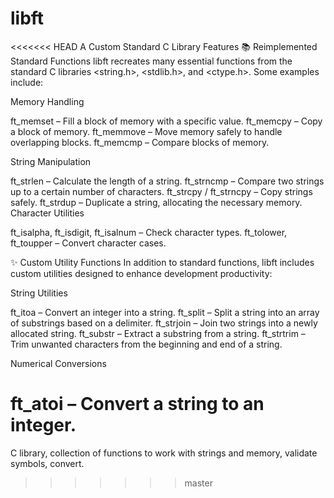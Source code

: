 # libft
<<<<<<< HEAD
A Custom Standard C Library
Features
📚 Reimplemented Standard Functions
libft recreates many essential functions from the standard C libraries <string.h>, <stdlib.h>, and <ctype.h>. Some examples include:

Memory Handling

ft_memset – Fill a block of memory with a specific value.
ft_memcpy – Copy a block of memory.
ft_memmove – Move memory safely to handle overlapping blocks.
ft_memcmp – Compare blocks of memory.

String Manipulation

ft_strlen – Calculate the length of a string.
ft_strncmp – Compare two strings up to a certain number of characters.
ft_strcpy / ft_strncpy – Copy strings safely.
ft_strdup – Duplicate a string, allocating the necessary memory.
Character Utilities

ft_isalpha, ft_isdigit, ft_isalnum – Check character types.
ft_tolower, ft_toupper – Convert character cases.

✨ Custom Utility Functions
In addition to standard functions, libft includes custom utilities designed to enhance development productivity:

String Utilities

ft_itoa – Convert an integer into a string.
ft_split – Split a string into an array of substrings based on a delimiter.
ft_strjoin – Join two strings into a newly allocated string.
ft_substr – Extract a substring from a string.
ft_strtrim – Trim unwanted characters from the beginning and end of a string.

Numerical Conversions

ft_atoi – Convert a string to an integer.
=======
C library, collection of functions to work with strings and memory, validate symbols, convert. 
>>>>>>> master
